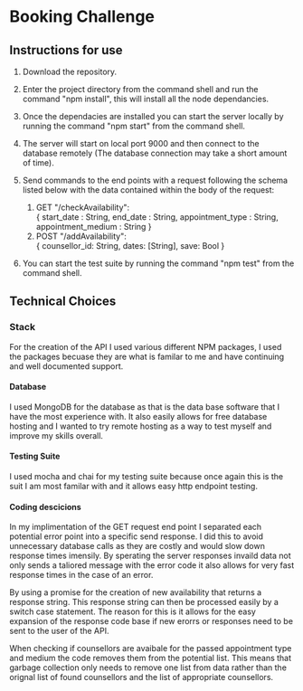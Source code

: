 # Booking Challenge

## Instructions for use

1. Download the repository.
2. Enter the project directory from the command shell and run the command "npm install", this will install all the node dependancies.
3. Once the dependacies are installed you can start the server locally by running the command "npm start" from the command shell.
4. The server will start on local port 9000 and then connect to the database remotely (The database connection may take a short amount of time).
5. Send commands to the end points with a request following the schema listed below with the data contained within the body of the request: 
    1. GET "/checkAvailability":  
    {
      start_date : String,
      end_date : String,
      appointment_type : String,
      appointment_medium : String
    }
    2. POST "/addAvailability":  
    {
      counsellor_id: String,
      dates: [String],
      save: Bool
    }

6. You can start the test suite by running the command "npm test" from the command shell.

## Technical Choices

### Stack
For the creation of the API I used various different NPM packages, I used the packages becuase they are what is familar to me and have continuing and well documented support.

#### Database
I used MongoDB for the database as that is the data base software that I have the most experience with. It also easily allows for free database hosting and I wanted to try remote hosting as a way to test myself and improve my skills overall.

#### Testing Suite
I used mocha and chai for my testing suite because once again this is the suit I am most familar with and it allows easy http endpoint testing.

#### Coding descicions
In my implimentation of the GET request end point I separated each potential error point into a specific send response. I did this to avoid unnecessary database calls as they are costly and would slow down response times imensily. By sperating the server responses invaild data not only sends a taliored message with the error code it also allows for very fast response times in the case of an error.  

By using a promise for the creation of new availability that returns a response string. This response string can then be processed easily by a switch case statement. The reason for this is it allows for the easy expansion of the response code base if new erorrs or responses need to be sent to the user of the API.

When checking if counsellors are avaibale for the passed appointment type and medium the code removes them from the potential list. This means that garbage collection only needs to remove one list from data rather than the orignal list of found counsellors and the list of appropriate counsellors.
